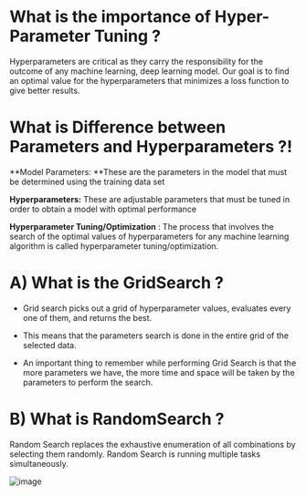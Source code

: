 # What is the importance of Hyper-Parameter Tuning ?

 Hyperparameters are critical as they carry the responsibility for the outcome of any machine learning,
deep learning model. Our goal is to find an optimal value for the hyperparameters that minimizes a loss function to give better results.


# What is Difference between Parameters and Hyperparameters ?!

**Model Parameters: **These are the parameters in the model that must be determined using the training data set

**Hyperparameters:** These are adjustable parameters that must be tuned in order to obtain a model with optimal performance



**Hyperparameter Tuning/Optimization** : The process that involves the search of the optimal values of hyperparameters for any machine learning algorithm is called hyperparameter tuning/optimization.


# A) What is the  GridSearch ?

- Grid search picks out a grid of hyperparameter values, evaluates every one of them, and returns the best.

- This means that the parameters search is done in the entire grid of the selected data.

- An important thing to remember while performing Grid Search is that the more parameters we have, the more time and space will be taken by the parameters to           perform the search.


# B) What is RandomSearch ?

Random Search replaces the exhaustive enumeration of all combinations by selecting them randomly.
Random Search is running multiple tasks simultaneously.

![image](https://miro.medium.com/v2/resize:fit:1100/format:webp/1*fYLP4FRXFl9Fvd375G8NbQ.png)
